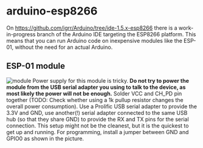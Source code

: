 # arduino-esp8266

On https://github.com/igrr/Arduino/tree/ide-1.5.x-esp8266 there is a work-in-progress branch of the Arduino IDE targeting the ESP8266 platform. This means that you can run Arduino code on inexpensive modules like the ESP-01, without the need for an actual Arduino.

ESP-01 module
-------------

![module](https://cloud.githubusercontent.com/assets/2480569/5793940/15d3ec1e-9f59-11e4-8584-c4694501e420.jpg)
Power supply for this module is tricky. __Do not try to power the module from the USB serial adapter you using to talk to the device, as most likely the power will not be enough.__
Solder VCC and CH_PD pin together (TODO: Check whether using a 1k pullup resistor changes the overall power consumption). Use a Prolific USB serial adapter to provide the 3.3V and GND, use another(!) serial adapter connected to the same USB hub (so that they share GND) to provide the RX and TX pins for the serial connection. This setup might not be the cleanest, but it is the quickest to get up and running. For programming, install a jumper between GND and GPIO0 as shown in the picture.

